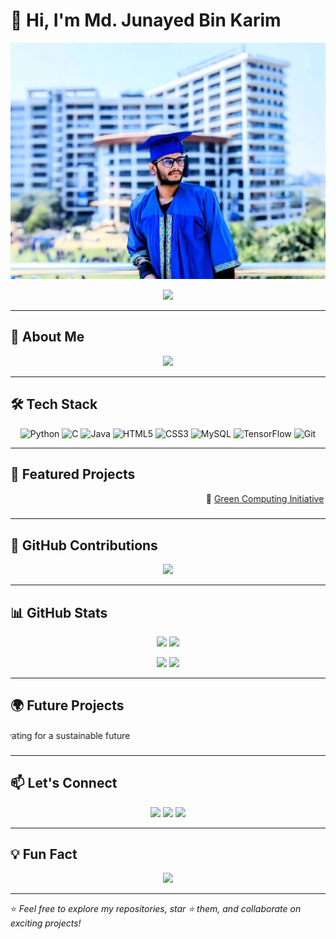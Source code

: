 # 👋 Hi, I'm Md. Junayed Bin Karim

![Profile Banner](https://github.com/Junayed-Bin-Karim/Junayed-Bin-Karim/blob/main/Banner.jpg)

<div align="center">
  <p>
    <img src="https://readme-typing-svg.herokuapp.com?font=Fira+Code&size=24&duration=4000&pause=1000&color=36BCF7&center=true&vCenter=true&width=600&lines=Welcome+to+my+GitHub+Profile!;I'm+a+CSE+Student+at+DIU;Exploring+Machine+Learning+%26+Green+Computing;Let's+Collaborate+%26+Build+Something+Amazing!" />
  </p>
</div>

---

## 🚀 About Me
<p align="center">
  <img src="https://readme-typing-svg.herokuapp.com?font=Roboto&size=20&color=F75C7E&center=true&vCenter=true&width=700&lines=🎓+CSE+Student+at+Daffodil+International+University;💻+Skilled+in+Python,+C,+Java,+HTML/CSS,+DBMS,+OOP;🌱+Researching+Green+Computing+for+Sustainable+Tech;🎸+Learning+Guitar+%26+🏋️‍♂️+Fitness+Enthusiast;🎯+Future+Goals:+Master's+or+PhD+in+CS;Let's+Connect+and+Collaborate!" />
</p>

---

## 🛠️ Tech Stack
<p align="center">
  <img src="https://img.shields.io/badge/Python-3670A0?style=for-the-badge&logo=python&logoColor=ffdd54" alt="Python" />
  <img src="https://img.shields.io/badge/C-00599C?style=for-the-badge&logo=c&logoColor=white" alt="C" />
  <img src="https://img.shields.io/badge/Java-ED8B00?style=for-the-badge&logo=java&logoColor=white" alt="Java" />
  <img src="https://img.shields.io/badge/HTML5-E34F26?style=for-the-badge&logo=html5&logoColor=white" alt="HTML5" />
  <img src="https://img.shields.io/badge/CSS3-1572B6?style=for-the-badge&logo=css3&logoColor=white" alt="CSS3" />
  <img src="https://img.shields.io/badge/MySQL-00000F?style=for-the-badge&logo=mysql&logoColor=white" alt="MySQL" />
  <img src="https://img.shields.io/badge/TensorFlow-FF6F00?style=for-the-badge&logo=tensorflow&logoColor=white" alt="TensorFlow" />
  <img src="https://img.shields.io/badge/Git-F05032?style=for-the-badge&logo=git&logoColor=white" alt="Git" />
</p>

---

## 🌟 Featured Projects
<p align="center">
  <marquee behavior="scroll" direction="left" scrollamount="8">
    🔋 <a href="https://github.com/Junayed-Bin-Karim/green-computing">Green Computing Initiative</a> |
    💻 <a href="https://github.com/Junayed-Bin-Karim/student-management-system">Student Management System</a> |
    🤖 <a href="https://github.com/Junayed-Bin-Karim/machine-learning">Machine Learning Models</a> |
    🎓 <a href="https://github.com/Junayed-Bin-Karim/fitness-tracker">Fitness Tracker</a>
  </marquee>
</p>

---

## 📅 GitHub Contributions
<p align="center">
  <img src="https://github-readme-activity-graph.cyclic.app/graph?username=Junayed-Bin-Karim&bg_color=000000&color=00FF00&line=00FF00&point=FFFFFF&area=true&hide_border=true" />
</p>

---

## 📊 GitHub Stats
<p align="center">
  <img src="https://github-readme-stats.vercel.app/api?username=Junayed-Bin-Karim&show_icons=true&theme=radical" width="48%" />
  <img src="https://github-readme-streak-stats.herokuapp.com/?user=Junayed-Bin-Karim&theme=radical" width="48%" />
</p>
<p align="center">
  <img src="https://github-readme-stats.vercel.app/api?username=Junayed-Bin-Karim&show_icons=true&hide=prs&count_private=true&theme=radical" width="48%" />
  <img src="https://github-readme-streak-stats.herokuapp.com/?user=Junayed-Bin-Karim&theme=radical" width="48%" />
</p>

---

## 🌍 Future Projects
<p align="center">
  <marquee behavior="scroll" direction="right" scrollamount="8">
    🚀 **AI-Powered Chatbot** - Developing a smart assistant using NLP |
    📊 **Data Science Dashboard** - Visualizing data insights with Python |
    🔍 **Cybersecurity Tool** - Building a system to detect vulnerabilities |
    🌿 **Eco-Friendly IoT Solutions** - Innovating for a sustainable future
  </marquee>
</p>

---

## 📫 Let's Connect
<p align="center">
  <a href="https://www.linkedin.com/in/junayed-bin-karim-47b755270/"><img src="https://img.shields.io/badge/LinkedIn-0077B5?style=for-the-badge&logo=linkedin&logoColor=white" /></a>
  <a href="https://github.com/Junayed-Bin-Karim"><img src="https://img.shields.io/badge/GitHub-171515?style=for-the-badge&logo=github&logoColor=white" /></a>
  <a href="mailto:karim22205101667@diu.edu.bd"><img src="https://img.shields.io/badge/Email-D14836?style=for-the-badge&logo=gmail&logoColor=white" /></a>
</p>

---

## 💡 Fun Fact
<p align="center">
  <img src="https://readme-typing-svg.herokuapp.com?font=Fira+Code&size=20&duration=4000&pause=500&color=FF6347&width=600&lines=I+love+vanilla+ice+cream+🍦;Always+ready+to+explore+new+flavors!">
</p>

---

⭐️ *Feel free to explore my repositories, star ⭐ them, and collaborate on exciting projects!*
